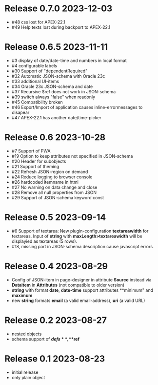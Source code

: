 # Release 0.7.0 2023-12-03
- #48 css lost for APEX-22.1
- #49 Help texts lost during backport to APEX-22.1

# Release 0.6.5 2023-11-11
 - #3 display of date/date-time and numbers in local format
 - #4 configurable labels
 - #30 Support of "dependentRequired"
 - #32 Automatic JSON-schema with Oracle 23c
 - #33 additional UI-items
 - #34 Oracle 23c JSON-schema and date
 - #37 Recursive $ref does not work in JSON-schema
 - #39 switch always "false" when readonly
 - #45 Compatibility broken
 - #46 Export/Import of application causes inline-errormessages to disapear 
 - #47 APEX-22.1 has another date/time-picker


# Release 0.6 2023-10-28
- #7 Support of PWA
- #19 Option to keep attributes not specified in JSON-schema 
- #20 Header for subobjects 
- #21 Support of theming 
- #22 Refresh JSON-region on demand
- #24 Reduce logging to browser console
- #26 hardcoded itemname in html 
- #27 No warning on data change and close
- #28 Remove all null properties from JSON
- #29 Support of JSON-schema keyword const

# Release 0.5 2023-09-14
- #6 Support of textarea: New plugin-configuration **textareawidth** for textareas. Input of **string** with **maxLength>textareawidth** will be displayied as textareas (5 rows).
- #18, missing part in JSON-schema description cause javascript errors

# Release 0.4 2023-08-29
- Config of JSON-item in page-designer in attribute **Source** instead via **Dataitem** in **Attributes** (not compatible to older version)
- **string** with format **date**, **date-time** support attributes **minimum" and **maximum**
- new **string** formats **email** (a valid email-address), **uri** (a valid URL)

# Release 0.2  2023-08-27
- nested objects
- schema support of **$defs**, **$ref**

# Release 0.1 2023-08-23
- initial release
- only plain object